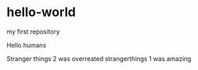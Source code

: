 # hello-world
my first repository

Hello humans

Stranger things 2 was overreated
strangerthings 1 was amazing
